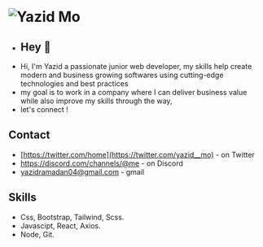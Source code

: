 &nbsp; <h1> ![Yazid Mo](https://user-images.githubusercontent.com/66242307/208242631-4207b764-eb4e-4202-a4ee-5ef95d75b9df.png)</h1>
- <h2> Hey 👋</h2> 
- Hi, I'm Yazid a passionate junior web developer, my skills help create modern and business growing softwares using cutting-edge technologies and best practices
- my goal is to work in a company where I can deliver business value while also improve my skills through the way, 
- let's connect !
 <h2>Contact</h2>
           
 - [https://twitter.com/home](https://twitter.com/yazid__mo) - on Twitter
 - https://discord.com/channels/@me - on Discord
 - yazidramadan04@gmail.com - gmail   
 
 <h2>Skills</h2>
 
 - Css, Bootstrap, Tailwind, Scss.
 - Javascipt, React, Axios.
 - Node, Git.
